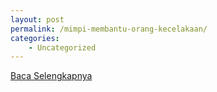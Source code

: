 ```yaml
---
layout: post
permalink: /mimpi-membantu-orang-kecelakaan/
categories:
    - Uncategorized
---
```


[Baca Selengkapnya](/07)